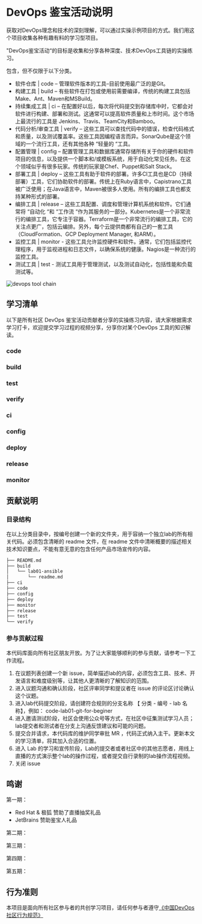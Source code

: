 # DevOps 鉴宝活动说明

获取对DevOps理念和技术的深刻理解，可以通过实操示例项目的方式。我们用这个项目收集各种有趣有料的学习型项目。

"DevOps鉴宝活动“的目标是收集和分享各种深度、技术DevOps工具链的实操练习。

包含，但不仅限于以下分类。

- 软件仓库 | code – 管理软件版本的工具–目前使用最广泛的是Git。
- 构建工具 | build – 有些软件在打包或使用前需要编译，传统的构建工具包括Make、Ant、Maven和MSBuild。
- 持续集成工具 | ci – 在配置好以后，每次将代码提交到存储库中时，它都会对软件进行构建、部署和测试。这通常可以提高软件质量和上市时间。这个市场上最流行的工具是 Jenkins、Travis、TeamCity和Bamboo。
- 代码分析/审查工具 | verify – 这些工具可以查找代码中的错误，检查代码格式和质量，以及测试覆盖率。这些工具因编程语言而异。SonarQube是这个领域的一个流行工具，还有其他各种 “轻量的 “工具。
- 配置管理 | config – 配置管理工具和数据库通常存储所有关于你的硬件和软件项目的信息，以及提供一个脚本和/或模板系统，用于自动化常见任务。在这个领域似乎有很多玩家。传统的玩家是Chef、Puppet和Salt Stack。
- 部署工具 | deploy – 这些工具有助于软件的部署。许多CI工具也是CD（持续部署）工具，它们协助软件的部署。传统上在Ruby语言中，Capistrano工具被广泛使用；在Java语言中，Maven被很多人使用。所有的编排工具也都支持某种形式的部署。
- 编排工具 | release – 这些工具配置、调度和管理计算机系统和软件。它们通常将 “自动化 “和 “工作流 “作为其服务的一部分。Kubernetes是一个非常流行的编排工具，它专注于容器。Terraform是一个非常流行的编排工具，它的关注点更广，包括云编排。另外，每个云提供商都有自己的一套工具（CloudFormation、GCP Deployment Manager, 和ARM）。
- 监控工具 | monitor - 这些工具允许监控硬件和软件。通常，它们包括监控代理程序，用于监视进程和日志文件，以确保系统的健康。Nagios是一种流行的监控工具。
- 测试工具 | test - 测试工具用于管理测试，以及测试自动化，包括性能和负载测试等。

![devops tool chain](https://elasticstack-1300734579.cos.ap-nanjing.myqcloud.com/2021-04-02-1-wTp-r9QJvF-DXGZDZUHmbA.jpeg)

## 学习清单

以下是所有社区 DevOps 鉴宝活动贡献者分享的实操练习内容，请大家根据需求学习打卡，欢迎提交学习过程的视频分享，分享你对某个DevOps 工具的知识解读。

### code


### build     


### test


### verify


### ci        


### config


### deploy    


### release   


### monitor   



## 贡献说明

### 目录结构

在以上分类目录中，按编号创建一个新的文件夹，用于容纳一个独立lab的所有相关代码。必须包含清晰的 readme 文件，在 readme 文件中清晰概要的描述相关技术知识要点，不能有意无意的包含任何产品市场宣传的内容。

```sh
├── README.md
├── build
│   └── lab01-ansible
│       └── readme.md
├── ci
├── code
├── config
├── deploy
├── monitor
├── release
├── test
└── verify
```

### 参与贡献过程

本代码库面向所有社区朋友开放。为了让大家能够顺利的参与贡献，请参考一下工作流程。

1. 在议题列表创建一个新 issue，简单描述lab的内容，必须包含工具、技术、开发语言和难度级别等，让其他人更清晰的了解知识的范围。
2. 进入议题沟通和确认阶段，社区评审同学和提议者在 issue 的评论区讨论确认这个议题。
3. 进入lab代码提交阶段，请创建符合规则的分支名称 【 分类 - 编号 - lab 名称】，例如： code-lab01-git-for-beginer 
4. 进入邀请测试阶段，社区会使用公众号等方式，在社区中征集测试学习人员；lab提交者和测试者在分支上沟通反馈建议和可能的问题。
5. 提交合并请求，本代码库的维护同学审批 MR ，代码正式纳入主干。更新本文的学习清单，将其加入合适的位置。
6. 进入 Lab 的学习和宣传阶段，Lab的提交者或者社区中的其他志愿者，用线上直播的方式演示整个lab的操作过程，或者提交自行录制的lab操作流程视频。
7. 关闭 issue 

## 鸣谢

第一期：

* Red Hat & 极狐 赞助了直播抽奖礼品
* JetBrains 赞助鉴宝人礼品

第二期：


第三期：


第四期：


第五期：

## 行为准则

本项目是面向所有社区参与者的共创学习项目，请任何参与者遵守[《中国DevOps社区行为规范》](https://devopschina.org/zh-hans/code-of-conduct)
